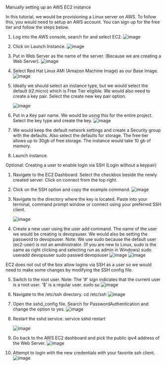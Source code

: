 Manually setting up an AWS EC2 instance

In this tutorial, we would be provisioning a Linux server on AWS.
To follow this, you would need to setup an AWS account. You can sign up for the free tier and follow the steps below.

1) Log into the AWS console, search for and select EC2.
![image](https://user-images.githubusercontent.com/35563797/195977241-3bc8bc94-4a06-4e7d-81c8-3621356092af.png)

2) Click on Launch Instance.
![image](https://user-images.githubusercontent.com/35563797/195977289-7b26363f-d422-40a1-a1a2-e4606a937a1d.png)

3) Put in Web Server as the name of the server. (Because we are creating a Web Server).
![image](https://user-images.githubusercontent.com/35563797/195977346-affec6bb-de8a-4219-9d6b-9de7b94bc592.png)

4) Select Red Hat Linux AMI (Amazon Machine Image) as our Base Image.
![image](https://user-images.githubusercontent.com/35563797/195977894-b2ce6267-0e4e-4285-89b0-067db70fd308.png)

5) Ideally we should select an instance type, but we would select the default (t2.micro) which is Free Tier eligible. We would also need to create a key pair.
   Select the create new key pair option.
   
   ![image](https://user-images.githubusercontent.com/35563797/195978133-9939be24-9e44-459e-8993-335118180200.png)

6) Put in a Key pair name. We would be using this for the entire project. Select the key type and create the key.
![image](https://user-images.githubusercontent.com/35563797/195978625-21e017dd-e678-4e69-86c3-1dc80e17d085.png)

7) We would keep the default network settings and create a Security group with the defaults. Also select the defaults for storage.
   The free tier allows up to 30gb of free storage. The instance would take 10 gb of memory.
   
8) Launch instance.


Optional: Creating a user to enable login via SSH (Login without a keypair)

1) Navigate to the EC2 Dashboard. Select the checkbox beside the newly created server. Click on connect from the top right.

2) Click on the SSH option and copy the example command.
![image](https://user-images.githubusercontent.com/35563797/195987253-d1f91169-92b2-4b52-ac67-8b570658c700.png)

3) Navigate to the directory where the key is located. Paste into your terminal, command prompt window or connect using your preferred SSH client. 

   ![image](https://user-images.githubusercontent.com/35563797/195987297-a87b5501-a675-481f-ac8d-e465bf49c6c4.png)


4) Create a new user using the user add command. The name of the user we would be creating is devopsuser. We would also be setting the password to devopsuser.
Note: We use sudo because the default user (ec2-user) is not an amdinistrator. (If you are new to Linux, sudo is the same as right clicking and selecting run as admin in Windows)
   sudo useradd devopsuser
   sudo passwd devopsuser
![image](https://user-images.githubusercontent.com/35563797/195987477-05827155-31e5-4dee-9a95-c433022bbe33.png)
![image](https://user-images.githubusercontent.com/35563797/195987523-66f8f6cd-4dae-4a85-b9b0-78afe23d7b0a.png)
   
EC2 does not out of the box allow logins via SSH as a user so we would need to make some changes by modifying the SSH config file.

5) Switch to the root user. 
Note: The '#' sign indicates that the current user is a root user. '$' is a regular user.
   sudo su
![image](https://user-images.githubusercontent.com/35563797/195987774-7e592a9a-5561-45ee-bd0a-a74fb1f6c206.png)

6) Navigate to the /etc/ssh directory.
   cd /etc/ssh
![image](https://user-images.githubusercontent.com/35563797/195987871-04afb73a-59f3-4cd8-831e-d4544ec30b7f.png)
   
7) Open the sshd_config file. Search for PasswordAuthentication and change the option to yes.
![image](https://user-images.githubusercontent.com/35563797/195988083-80dd212d-ed4a-4425-a376-746f44725a5c.png)

8) Restart the sshd service.
   service sshd restart
   
   ![image](https://user-images.githubusercontent.com/35563797/195988157-1daefe2c-9fbc-4de4-8295-70d73e86a063.png)
   
9) Go back to the AWS EC2 dashboard and pick the public ipv4 address of the Web Server.
![image](https://user-images.githubusercontent.com/35563797/195988383-ea8d4af7-ea9c-4ae6-abfc-fc7c2a76ac1e.png)

10) Attempt to login with the new credentials with your favorite ssh client.
![image](https://user-images.githubusercontent.com/35563797/195988495-1ea992e1-e969-4cb0-b6be-e80adff5cf31.png)


